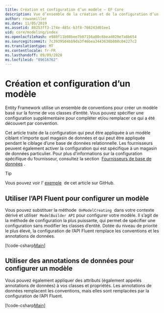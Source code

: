 ```yaml
---
title: Création et configuration d’un modèle – EF Core
description: Vue d’ensemble de la création et de la configuration d’un modèle avec Entity Framework Core.
author: rowanmiller
ms.date: 11/05/2019
ms.assetid: 88253ff3-174e-485c-b3f8-768243d01ee1
uid: core/modeling/index
ms.openlocfilehash: e980f11b08bee7b07156a80c6bead829e7a8b654
ms.sourcegitcommit: 7c3939504bb9da3f46bea3443638b808c04227c2
ms.translationtype: MT
ms.contentlocale: fr-FR
ms.lasthandoff: 09/09/2020
ms.locfileid: "89616762"
---
```

# <a name="creating-and-configuring-a-model"></a>Création et configuration d’un modèle

Entity Framework utilise un ensemble de conventions pour créer un modèle basé sur la forme de vos classes d’entité. Vous pouvez spécifier une configuration supplémentaire pour compléter et/ou remplacer ce qui a été découvert par convention.

Cet article traite de la configuration qui peut être appliquée à un modèle ciblant n’importe quel magasin de données et qui peut être appliquée pendant le ciblage d’une base de données relationnelle. Les fournisseurs peuvent également activer la configuration qui est spécifique à un magasin de données particulier. Pour plus d’informations sur la configuration spécifique du fournisseur, consultez la section  [Fournisseurs de base de données](xref:core/providers/index) .

> [!TIP]  
> Vous pouvez voir l’ [exemple](https://github.com/dotnet/EntityFramework.Docs/tree/master/samples)  de cet article sur GitHub.

## <a name="use-fluent-api-to-configure-a-model"></a>Utiliser l’API Fluent pour configurer un modèle

Vous pouvez substituer la méthode  `OnModelCreating`  dans votre contexte dérivé et utiliser  `ModelBuilder API` pour configurer votre modèle. Il s’agit de la méthode de configuration la plus puissante, qui permet de spécifier une configuration sans modifier les classes d’entité. Dotée du niveau de priorité le plus élevé, la configuration de l’API Fluent remplace les conventions et les annotations de données.

[!code-csharp[Main](../../../samples/core/Modeling/FluentAPI/Required.cs?highlight=12-14)]

## <a name="use-data-annotations-to-configure-a-model"></a>Utiliser des annotations de données pour configurer un modèle

Vous pouvez également appliquer des attributs (également appelés annotations de données) à vos classes et propriétés. Les annotations de données remplacent les conventions, mais elles sont remplacées par la configuration de l’API Fluent.

[!code-csharp[Main](../../../samples/core/Modeling/DataAnnotations/Required.cs?highlight=15)]
